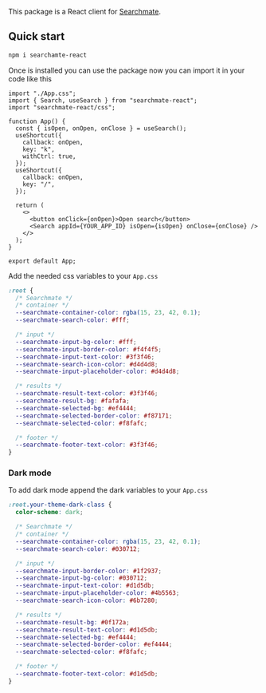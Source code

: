 This package is a React client for [Searchmate](https://searchmate.app).

## Quick start

```bash
npm i searchamte-react
```

Once is installed you can use the package now you can import it in your code like this

```tsx
import "./App.css";
import { Search, useSearch } from "searchmate-react";
import "searchmate-react/css";

function App() {
  const { isOpen, onOpen, onClose } = useSearch();
  useShortcut({
    callback: onOpen,
    key: "k",
    withCtrl: true,
  });
  useShortcut({
    callback: onOpen,
    key: "/",
  });
  
  return (
    <>
      <button onClick={onOpen}>Open search</button>
      <Search appId={YOUR_APP_ID} isOpen={isOpen} onClose={onClose} />
    </>
  );
}

export default App;
```

Add the needed css variables to your `App.css`

```css
:root {
  /* Searchmate */
  /* container */
  --searchmate-container-color: rgba(15, 23, 42, 0.1);
  --searchmate-search-color: #fff;

  /* input */
  --searchmate-input-bg-color: #fff;
  --searchmate-input-border-color: #f4f4f5;
  --searchmate-input-text-color: #3f3f46;
  --searchmate-search-icon-color: #d4d4d8;
  --searchmate-input-placeholder-color: #d4d4d8;

  /* results */
  --searchmate-result-text-color: #3f3f46;
  --searchmate-result-bg: #fafafa;
  --searchmate-selected-bg: #ef4444;
  --searchmate-selected-border-color: #f87171;
  --searchmate-selected-color: #f8fafc;

  /* footer */
  --searchmate-footer-text-color: #3f3f46;
}
```

### Dark mode

To add dark mode append the dark variables to your `App.css`

```css
:root.your-theme-dark-class {
  color-scheme: dark;

  /* Searchmate */
  /* container */
  --searchmate-container-color: rgba(15, 23, 42, 0.1);
  --searchmate-search-color: #030712;

  /* input */
  --searchmate-input-border-color: #1f2937;
  --searchmate-input-bg-color: #030712;
  --searchmate-input-text-color: #d1d5db;
  --searchmate-input-placeholder-color: #4b5563;
  --searchmate-search-icon-color: #6b7280;

  /* results */
  --searchmate-result-bg: #0f172a;
  --searchmate-result-text-color: #d1d5db;
  --searchmate-selected-bg: #ef4444;
  --searchmate-selected-border-color: #ef4444;
  --searchmate-selected-color: #f8fafc;

  /* footer */
  --searchmate-footer-text-color: #d1d5db;
}
```

